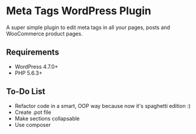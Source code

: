 # Meta Tags WordPress Plugin
A super simple plugin to edit meta tags in all your pages, posts and WooCommerce product pages.


## Requirements
* WordPress 4.7.0+
* PHP 5.6.3+


## To-Do List
* Refactor code in a smart, OOP way because now it's spaghetti edition :)
* Create .pot file
* Make sections collapsable
* Use composer